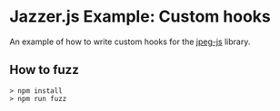 # Jazzer.js Example: Custom hooks

An example of how to write custom hooks for the
[jpeg-js](https://github.com/jpeg-js/jpeg-js) library.

## How to fuzz

```shell
> npm install
> npm run fuzz
```
